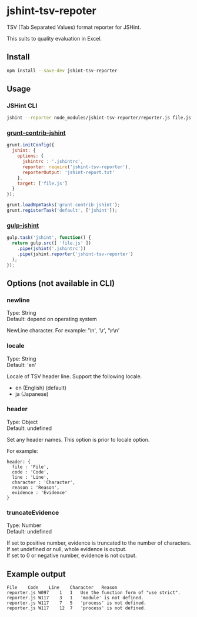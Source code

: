 # jshint-tsv-repoter

TSV (Tab Separated Values) format reporter for JSHint.

This suits to quality evaluation in Excel.

## Install

```sh
npm install --save-dev jshint-tsv-reporter
```

## Usage

### JSHint CLI

```sh
jshint --reporter node_modules/jshint-tsv-reporter/reporter.js file.js
```

### [grunt-contrib-jshint](https://github.com/gruntjs/grunt-contrib-jshint)

```js
grunt.initConfig({
  jshint: {
    options: {
      jshintrc : '.jshintrc',
      reporter: require('jshint-tsv-reporter'),
      reporterOutput: 'jshint-report.txt'
    },
    target: ['file.js']
  }
});

grunt.loadNpmTasks('grunt-contrib-jshint');
grunt.registerTask('default', ['jshint']);
```

### [gulp-jshint](https://github.com/spalger/gulp-jshint)

```js
gulp.task('jshint', function() {
  return gulp.src([ 'file.js' ])
    .pipe(jshint('.jshintrc'))
    .pipe(jshint.reporter('jshint-tsv-reporter')
  );
});
```


## Options (not available in CLI)

### newline

Type: String  
Default: depend on operating system

NewLine character. For example: '\n', '\r', '\r\n'

### locale

Type: String  
Default: 'en'

Locale of TSV header line.
Support the following locale.

* en (English) (default)
* ja (Japanese)

### header

Type: Object  
Default: undefined

Set any header names.
This option is prior to locale option.

For example:
```
header: {
  file : 'File',
  code : 'Code',
  line : 'Line',
  character : 'Character',
  reason : 'Reason',
  evidence : 'Evidence'
}
```

### truncateEvidence

Type: Number  
Default: undefined

If set to positive number, evidence is truncated to the number of characters.  
If set undefined or null, whole evidence is output.  
If set to 0 or negative number, evidence is not output.


## Example output

```
File	Code	Line	Character	Reason
reporter.js	W097	1	1	Use the function form of "use strict".
reporter.js	W117	3	1	'module' is not defined.
reporter.js	W117	7	5	'process' is not defined.
reporter.js	W117	12	7	'process' is not defined.
```

